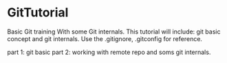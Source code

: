 # GitTutorial
Basic Git training With some Git internals.
This tutorial will include: git basic concept and git internals.
Use the .gitignore, .gitconfig for reference.



part 1: git basic
part 2: working with remote repo and soms git internals.
